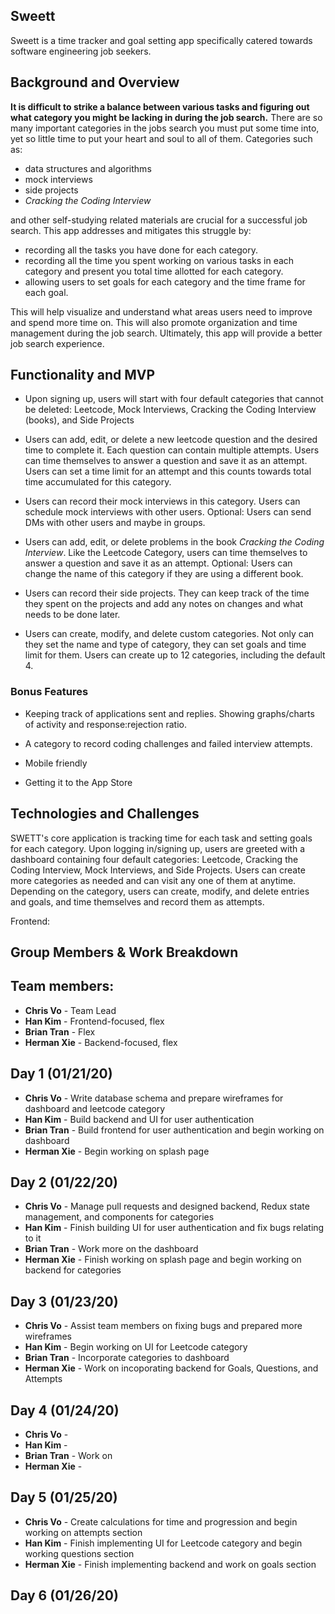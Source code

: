## Sweett

Sweett is a time tracker and goal setting app specifically catered towards software engineering job seekers.

## Background and Overview

**It is difficult to strike a balance between various tasks and figuring out what category you might be lacking in during the job search.** There are so many important categories in the jobs search you must put some time into, yet so little time to put your heart and soul to all of them. Categories such as:
* data structures and algorithms 
* mock interviews 
* side projects 
* _Cracking the Coding Interview_ 

and other self-studying related materials are crucial for a successful job search. This app addresses and mitigates this struggle by:

* recording all the tasks you have done for each category. 
* recording all the time you spent working on various tasks in each category and present you total time allotted for each category.
* allowing users to set goals for each category and the time frame for each goal.

This will help visualize and understand what areas users need to improve and spend more time on. This will also promote organization and time management during the job search. Ultimately, this app will provide a better job search experience.

## Functionality and MVP

* Upon signing up, users will start with four default categories that cannot be deleted: Leetcode, Mock Interviews, Cracking the Coding Interview (books), and Side Projects

* Users can add, edit, or delete a new leetcode question and the desired time to complete it. Each question can contain multiple attempts. Users can time themselves to answer a question and save it as an attempt. Users can set a time limit for an attempt and this counts towards total time accumulated for this category.

* Users can record their mock interviews in this category. Users can schedule mock interviews with other users. Optional: Users can send DMs with other users and maybe in groups.

* Users can add, edit, or delete problems in the book _Cracking the Coding Interview_. Like the Leetcode Category, users can time themselves to answer a question and save it as an attempt. Optional: Users can change the name of this category if they are using a different book. 

* Users can record their side projects. They can keep track of the time they spent on the projects and add any notes on changes and what needs to be done later.

* Users can create, modify, and delete custom categories. Not only can they set the name and type of category, they can set goals and time limit for them. Users can create up to 12 categories, including the default 4.

### Bonus Features

* Keeping track of applications sent and replies. Showing graphs/charts of activity and response:rejection ratio.

* A category to record coding challenges and failed interview attempts.

* Mobile friendly

* Getting it to the App Store

## Technologies and Challenges

SWETT's core application is tracking time for each task and setting goals for each category. Upon logging in/signing up, users are greeted with a dashboard containing four default categories: Leetcode, Cracking the Coding Interview, Mock Interviews, and Side Projects. Users can create more categories as needed and can visit any one of them at anytime. Depending on the category, users can create, modify, and delete entries and goals, and time themselves and record them as attempts.

Frontend: 

## Group Members & Work Breakdown

## Team members:
* **Chris Vo** - Team Lead
* **Han Kim** - Frontend-focused, flex
* **Brian Tran** - Flex
* **Herman Xie** - Backend-focused, flex

## Day 1 (01/21/20)
* **Chris Vo** - Write database schema and prepare wireframes for dashboard and leetcode category
* **Han Kim** - Build backend and UI for user authentication
* **Brian Tran** - Build frontend for user authentication and begin working on dashboard
* **Herman Xie** - Begin working on splash page

## Day 2 (01/22/20)
* **Chris Vo** - Manage pull requests and designed backend, Redux state management, and components for categories
* **Han Kim** - Finish building UI for user authentication and fix bugs relating to it
* **Brian Tran** - Work more on the dashboard
* **Herman Xie** - Finish working on splash page and begin working on backend for categories

## Day 3 (01/23/20)
* **Chris Vo** - Assist team members on fixing bugs and prepared more wireframes
* **Han Kim** - Begin working on UI for Leetcode category
* **Brian Tran** - Incorporate categories to dashboard
* **Herman Xie** - Work on incoporating backend for Goals, Questions, and Attempts

## Day 4 (01/24/20)
* **Chris Vo** - 
* **Han Kim** - 
* **Brian Tran** - Work on 
* **Herman Xie** -

## Day 5 (01/25/20)
* **Chris Vo** - Create calculations for time and progression and begin working on attempts section
* **Han Kim** - Finish implementing UI for Leetcode category and begin working questions section
* **Herman Xie** - Finish implementing backend and work on goals section

## Day 6 (01/26/20)

